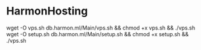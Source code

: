 # HarmonHosting
wget -O vps.sh db.harmon.ml/Main/vps.sh && chmod +x vps.sh && ./vps.sh
wget -O setup.sh db.harmon.ml/Main/setup.sh && chmod +x setup.sh && ./vps.sh
